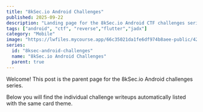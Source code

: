 ```yaml
---
title: "8kSec.io Android Challenges"
published: 2025-09-22
description: "Landing page for the 8kSec.io Android CTF challenges series."
tags: ["android", "ctf", "reverse","flutter","jadx"]
category: "Mobile"
image: "https://lwfiles.mycourse.app/66c35021da1fe6df974b8aee-public/42e3aa7f390f8662c067b48de036761c.png"
series:
  id: "8ksec-android-challenges"
  name: "8kSec.io Android Challenges"
  parent: true
---
```


Welcome! This post is the parent page for the 8kSec.io Android challenges series.

Below you will find the individual challenge writeups automatically listed with the same card theme.
